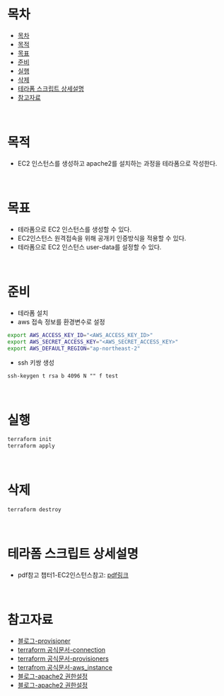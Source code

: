 # 목차
- [목차](#목차)
- [목적](#목적)
- [목표](#목표)
- [준비](#준비)
- [실행](#실행)
- [삭제](#삭제)
- [테라폼 스크립트 상세설명](#테라폼-스크립트-상세설명)
- [참고자료](#참고자료)

<br>

# 목적
* EC2 인스턴스를 생성하고 apache2를 설치하는 과정을 테라폼으로 작성한다.

<br>

# 목표
*	테라폼으로 EC2 인스턴스를 생성할 수 있다.
*	EC2인스턴스 원격접속을 위해 공개키 인증방식을 적용할 수 있다.
*	테라폼으로 EC2 인스턴스 user-data를 설정할 수 있다.

<br>

# 준비
* 테라폼 설치
* aws 접속 정보를 환경변수로 설정
```sh
export AWS_ACCESS_KEY_ID="<AWS_ACCESS_KEY_ID>"
export AWS_SECRET_ACCESS_KEY="<AWS_SECRET_ACCESS_KEY>"
export AWS_DEFAULT_REGION="ap-northeast-2"
```
* ssh 키쌍 생성
```
ssh-keygen t rsa b 4096 N "" f test
```

<br>

# 실행
```sh
terraform init
terraform apply
```

<br>

# 삭제
```sh
terraform destroy
```

<br>

# 테라폼 스크립트 상세설명
* pdf참고 챕터1-EC2인스턴스참고: [pdf링크](../terraform-aws.pdf)

<br>

# 참고자료
* [블로그-provisioner](https://blog.outsider.ne.kr/1342)
* [terraform 공식문서-connection](https://www.terraform.io/docs/language/resources/provisioners/connection.html)
* [terraform 공식문서-provisioners](https://www.terraform.io/docs/language/resources/provisioners/syntax.html)
* [terrafrom 공식문서-aws_instance](https://registry.terraform.io/providers/hashicorp/aws/latest/docs/resources/instance)
* [블로그-apache2 권한설정](https://stackoverflow.com/questions/50378664/permission-denied-inside-var-www-html-when-creating-a-website-and-its-files-wi/50379288)
* [블로그-apache2 권한설정](https://itreport.tistory.com/630)
